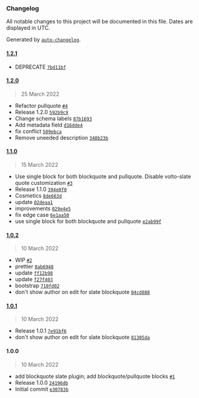 ### Changelog

All notable changes to this project will be documented in this file. Dates are displayed in UTC.

Generated by [`auto-changelog`](https://github.com/CookPete/auto-changelog).

#### [1.2.1](https://github.com/eea/volto-blockquote/compare/1.2.0...1.2.1)

- DEPRECATE [`7bd11bf`](https://github.com/eea/volto-blockquote/commit/7bd11bf8c32f0e925e1a4ade308739621764d69b)

#### [1.2.0](https://github.com/eea/volto-blockquote/compare/1.1.0...1.2.0)

> 25 March 2022

- Refactor pullquote [`#4`](https://github.com/eea/volto-blockquote/pull/4)
- Release 1.2.0 [`592b9c9`](https://github.com/eea/volto-blockquote/commit/592b9c9a0f1a766faf111c4ea9bb2c30ea0ac493)
- Change schema labels [`87b1693`](https://github.com/eea/volto-blockquote/commit/87b1693a4ca3e3c67da41a9b6992215f4ce893eb)
- Add metadata field [`d16dde4`](https://github.com/eea/volto-blockquote/commit/d16dde40d8f0c4c56f1ea3b67779fa76409537b9)
- fix conflict [`509ebca`](https://github.com/eea/volto-blockquote/commit/509ebca829393a3455737ab4d2b295de0a373053)
- Remove uneeded description [`348b23b`](https://github.com/eea/volto-blockquote/commit/348b23b08f16a12b01cfea6352a2a59ba8af8384)

#### [1.1.0](https://github.com/eea/volto-blockquote/compare/1.0.2...1.1.0)

> 15 March 2022

- Use single block for both blockquote and pullquote. Disable volto-slate quote customization [`#3`](https://github.com/eea/volto-blockquote/pull/3)
- Release 1.1.0 [`394e0f0`](https://github.com/eea/volto-blockquote/commit/394e0f0c45838dc3d6e03ad3fba109c884644cfa)
- Cosmetics [`8de663d`](https://github.com/eea/volto-blockquote/commit/8de663d3716d32161d5e0420feb7f403a7f67ebd)
- update [`02deaa1`](https://github.com/eea/volto-blockquote/commit/02deaa12d8cbfa1bd1119380e13868e6110e96d3)
- improvements [`029e4e5`](https://github.com/eea/volto-blockquote/commit/029e4e5d530b1e50c9abea25e004d786aea5e7ee)
- fix edge case [`6e1aa50`](https://github.com/eea/volto-blockquote/commit/6e1aa5067249020fca1cb3f6629cc879ee729d5e)
- use single block for both blockquote and pullquote [`e2ab99f`](https://github.com/eea/volto-blockquote/commit/e2ab99f9260c73adc49c0faa37b8f4f5419eb020)

#### [1.0.2](https://github.com/eea/volto-blockquote/compare/1.0.1...1.0.2)

> 10 March 2022

- WIP [`#2`](https://github.com/eea/volto-blockquote/pull/2)
- prettier [`8ab6948`](https://github.com/eea/volto-blockquote/commit/8ab6948f1464676cf55ae1dcd41d3085a0f4c6a6)
- update [`ff12b98`](https://github.com/eea/volto-blockquote/commit/ff12b98dcecbb4d40ee7e79dce5387796b417156)
- update [`f27f403`](https://github.com/eea/volto-blockquote/commit/f27f40363b936405a599b8a7554c23391b9298e3)
- bootstrap [`710fd02`](https://github.com/eea/volto-blockquote/commit/710fd02cfb6b650ee3baa6fef852317ca61b5140)
- don't show author on edit for slate blockquote [`04cd888`](https://github.com/eea/volto-blockquote/commit/04cd888130304ae4a85a17bb8f87b68f0ecee717)

#### [1.0.1](https://github.com/eea/volto-blockquote/compare/1.0.0...1.0.1)

> 10 March 2022

- Release 1.0.1 [`7e91bf6`](https://github.com/eea/volto-blockquote/commit/7e91bf6b3de1716cf7637851446e2eb59c56f515)
- don't show author on edit for slate blockquote [`81305da`](https://github.com/eea/volto-blockquote/commit/81305da4f24db657f89d7585551cc166347c8705)

#### 1.0.0

> 10 March 2022

- add blockquote slate plugin; add blockquote/pullquote blocks [`#1`](https://github.com/eea/volto-blockquote/pull/1)
- Release 1.0.0 [`24196db`](https://github.com/eea/volto-blockquote/commit/24196dbf28f26e58ba50b10276f80e19aa967f26)
- Initial commit [`e30783b`](https://github.com/eea/volto-blockquote/commit/e30783b6aefc432e93934f9055be5dcbe20551fe)
